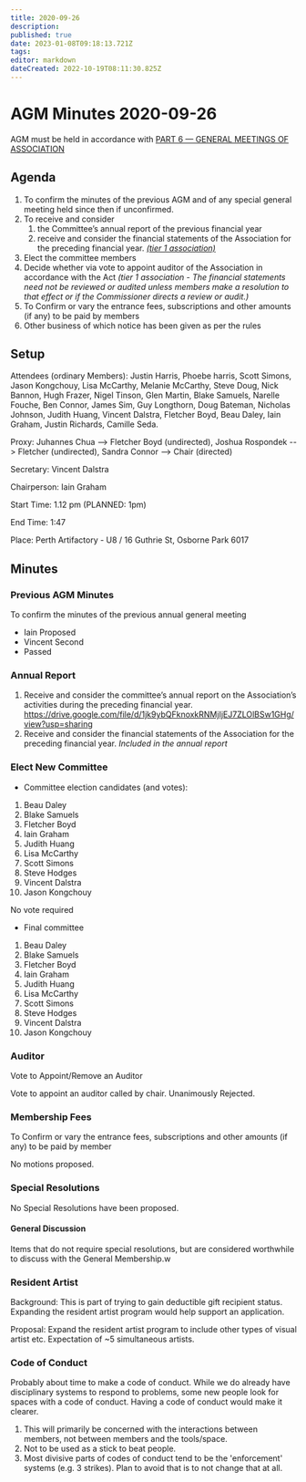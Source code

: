 ```yaml
---
title: 2020-09-26
description: 
published: true
date: 2023-01-08T09:18:13.721Z
tags: 
editor: markdown
dateCreated: 2022-10-19T08:11:30.825Z
---
```


# AGM Minutes 2020-09-26

AGM must be held in accordance with [PART 6 — GENERAL MEETINGS OF ASSOCIATION](https://wiki.artifactory.org.au/doku.php?id=constitution#annual_general_meeting)

## Agenda

1.  To confirm the minutes of the previous AGM and of any special general meeting held since then if unconfirmed.
2.  To receive and consider
    1.  the Committee’s annual report of the previous financial year
    2.  receive and consider the financial statements of the Association for the preceding financial year. *[(tier 1 association)](https://www.commerce.wa.gov.au/publications/financial-reporting-under-new-associations-law)*
3.  Elect the committee members
4.  Decide whether via vote to appoint auditor of the Association in accordance with the Act *(tier 1 association - The financial statements need not be reviewed or audited unless members make a resolution to that effect or if the Commissioner directs a review or audit.)*
5.  To Confirm or vary the entrance fees, subscriptions and other amounts (if any) to be paid by members
6.  Other business of which notice has been given as per the rules

## Setup

Attendees (ordinary Members): Justin Harris, Phoebe harris, Scott Simons, Jason Kongchouy, Lisa McCarthy, Melanie McCarthy, Steve Doug, Nick Bannon, Hugh Frazer, Nigel Tinson, Glen Martin, Blake Samuels, Narelle Fouche, Ben Connor, James Sim, Guy Longthorn, Doug Bateman, Nicholas Johnson, Judith Huang, Vincent Dalstra, Fletcher Boyd, Beau Daley, Iain Graham, Justin Richards, Camille Seda.

Proxy: Juhannes Chua --\> Fletcher Boyd (undirected), Joshua Rospondek --\> Fletcher (undirected), Sandra Connor --\> Chair (directed)

Secretary: Vincent Dalstra

Chairperson: Iain Graham

Start Time: 1.12 pm (PLANNED: 1pm)

End Time: 1:47

Place: Perth Artifactory - U8 / 16 Guthrie St, Osborne Park 6017

## Minutes

### Previous AGM Minutes

To confirm the minutes of the previous annual general meeting

-   Iain Proposed
-   Vincent Second
-   Passed

### Annual Report

1.  Receive and consider the committee’s annual report on the Association’s activities during the preceding financial year. <https://drive.google.com/file/d/1jk9ybQFknoxkRNMjIjEJ7ZLOlBSw1GHg/view?usp=sharing>
2.  Receive and consider the financial statements of the Association for the preceding financial year. *Included in the annual report*

### Elect New Committee

-   Committee election candidates (and votes):

1.  Beau Daley
2.  Blake Samuels
3.  Fletcher Boyd
4.  Iain Graham
5.  Judith Huang
6.  Lisa McCarthy
7.  Scott Simons
8.  Steve Hodges
9.  Vincent Dalstra
10. Jason Kongchouy

No vote required

-   Final committee

1.  Beau Daley
2.  Blake Samuels
3.  Fletcher Boyd
4.  Iain Graham
5.  Judith Huang
6.  Lisa McCarthy
7.  Scott Simons
8.  Steve Hodges
9.  Vincent Dalstra
10. Jason Kongchouy

### Auditor

Vote to Appoint/Remove an Auditor

Vote to appoint an auditor called by chair. Unanimously Rejected.

### Membership Fees

To Confirm or vary the entrance fees, subscriptions and other amounts (if any) to be paid by member

No motions proposed.

### Special Resolutions

No Special Resolutions have been proposed.

#### General Discussion

Items that do not require special resolutions, but are considered worthwhile to discuss with the General Membership.w

### Resident Artist

Background: This is part of trying to gain deductible gift recipient status. Expanding the resident artist program would help support an application.

Proposal: Expand the resident artist program to include other types of visual artist etc. Expectation of \~5 simultaneous artists.

### Code of Conduct

Probably about time to make a code of conduct. While we do already have disciplinary systems to respond to problems, some new people look for spaces with a code of conduct. Having a code of conduct would make it clearer.

1.  This will primarily be concerned with the interactions between members, not between members and the tools/space.
2.  Not to be used as a stick to beat people.
3.  Most divisive parts of codes of conduct tend to be the 'enforcement' systems (e.g. 3 strikes). Plan to avoid that is to not change that at all.
